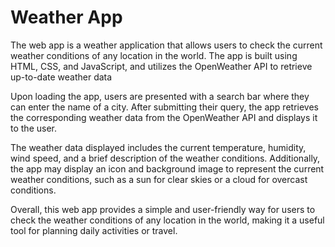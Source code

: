 # Weather App
The web app is a weather application that allows users to check the current weather conditions of any location in the world. The app is built using HTML, CSS, and JavaScript, and utilizes the OpenWeather API to retrieve up-to-date weather data

Upon loading the app, users are presented with a search bar where they can enter the name of a city. After submitting their query, the app retrieves the corresponding weather data from the OpenWeather API and displays it to the user.

The weather data displayed includes the current temperature, humidity, wind speed, and a brief description of the weather conditions. Additionally, the app may display an icon and background image to represent the current weather conditions, such as a sun for clear skies or a cloud for overcast conditions.

Overall, this web app provides a simple and user-friendly way for users to check the weather conditions of any location in the world, making it a useful tool for planning daily activities or travel.

